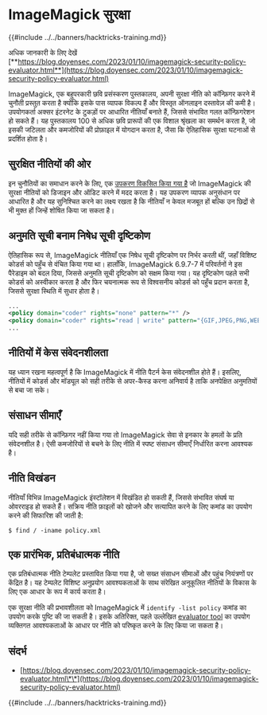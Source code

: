 # ImageMagick सुरक्षा

{{#include ../../banners/hacktricks-training.md}}

अधिक जानकारी के लिए देखें [**https://blog.doyensec.com/2023/01/10/imagemagick-security-policy-evaluator.html**](https://blog.doyensec.com/2023/01/10/imagemagick-security-policy-evaluator.html)

ImageMagick, एक बहुपरकारी छवि प्रसंस्करण पुस्तकालय, अपनी सुरक्षा नीति को कॉन्फ़िगर करने में चुनौती प्रस्तुत करता है क्योंकि इसके पास व्यापक विकल्प हैं और विस्तृत ऑनलाइन दस्तावेज़ की कमी है। उपयोगकर्ता अक्सर इंटरनेट के टुकड़ों पर आधारित नीतियाँ बनाते हैं, जिससे संभावित गलत कॉन्फ़िगरेशन हो सकते हैं। यह पुस्तकालय 100 से अधिक छवि प्रारूपों की एक विशाल श्रृंखला का समर्थन करता है, जो इसकी जटिलता और कमजोरियों की प्रोफ़ाइल में योगदान करता है, जैसा कि ऐतिहासिक सुरक्षा घटनाओं से प्रदर्शित होता है।

## सुरक्षित नीतियों की ओर

इन चुनौतियों का समाधान करने के लिए, एक [उपकरण विकसित किया गया है](https://imagemagick-secevaluator.doyensec.com/) जो ImageMagick की सुरक्षा नीतियों को डिजाइन और ऑडिट करने में मदद करता है। यह उपकरण व्यापक अनुसंधान पर आधारित है और यह सुनिश्चित करने का लक्ष्य रखता है कि नीतियाँ न केवल मजबूत हों बल्कि उन छिद्रों से भी मुक्त हों जिन्हें शोषित किया जा सकता है।

## अनुमति सूची बनाम निषेध सूची दृष्टिकोण

ऐतिहासिक रूप से, ImageMagick नीतियाँ एक निषेध सूची दृष्टिकोण पर निर्भर करती थीं, जहाँ विशिष्ट कोडर्स को पहुँच से वंचित किया गया था। हालाँकि, ImageMagick 6.9.7-7 में परिवर्तनों ने इस पैरेडाइम को बदल दिया, जिससे अनुमति सूची दृष्टिकोण को सक्षम किया गया। यह दृष्टिकोण पहले सभी कोडर्स को अस्वीकार करता है और फिर चयनात्मक रूप से विश्वसनीय कोडर्स को पहुँच प्रदान करता है, जिससे सुरक्षा स्थिति में सुधार होता है।
```xml
...
<policy domain="coder" rights="none" pattern="*" />
<policy domain="coder" rights="read | write" pattern="{GIF,JPEG,PNG,WEBP}" />
...
```
## नीतियों में केस संवेदनशीलता

यह ध्यान रखना महत्वपूर्ण है कि ImageMagick में नीति पैटर्न केस संवेदनशील होते हैं। इसलिए, नीतियों में कोडर्स और मॉड्यूल को सही तरीके से अपर-कैस्ड करना अनिवार्य है ताकि अनपेक्षित अनुमतियों से बचा जा सके।

## संसाधन सीमाएँ

यदि सही तरीके से कॉन्फ़िगर नहीं किया गया तो ImageMagick सेवा से इनकार के हमलों के प्रति संवेदनशील है। ऐसी कमजोरियों से बचने के लिए नीति में स्पष्ट संसाधन सीमाएँ निर्धारित करना आवश्यक है।

## नीति विखंडन

नीतियाँ विभिन्न ImageMagick इंस्टॉलेशन में विखंडित हो सकती हैं, जिससे संभावित संघर्ष या ओवरराइड हो सकते हैं। सक्रिय नीति फ़ाइलों को खोजने और सत्यापित करने के लिए कमांड का उपयोग करने की सिफारिश की जाती है:
```shell
$ find / -iname policy.xml
```
## एक प्रारंभिक, प्रतिबंधात्मक नीति

एक प्रतिबंधात्मक नीति टेम्पलेट प्रस्तावित किया गया है, जो सख्त संसाधन सीमाओं और पहुंच नियंत्रणों पर केंद्रित है। यह टेम्पलेट विशिष्ट अनुप्रयोग आवश्यकताओं के साथ संरेखित अनुकूलित नीतियों के विकास के लिए एक आधार के रूप में कार्य करता है।

एक सुरक्षा नीति की प्रभावशीलता को ImageMagick में `identify -list policy` कमांड का उपयोग करके पुष्टि की जा सकती है। इसके अतिरिक्त, पहले उल्लेखित [evaluator tool](https://imagemagick-secevaluator.doyensec.com/) का उपयोग व्यक्तिगत आवश्यकताओं के आधार पर नीति को परिष्कृत करने के लिए किया जा सकता है।

## संदर्भ

- [https://blog.doyensec.com/2023/01/10/imagemagick-security-policy-evaluator.html\*\*](https://blog.doyensec.com/2023/01/10/imagemagick-security-policy-evaluator.html)

{{#include ../../banners/hacktricks-training.md}}
